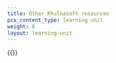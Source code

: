 ```yaml
---
title: Other Khulnasoft resources
pcx_content_type: learning-unit
weight: 6
layout: learning-unit
---
```


{{<render file="_cloudflare-resources.md" productFolder="fundamentals">}}